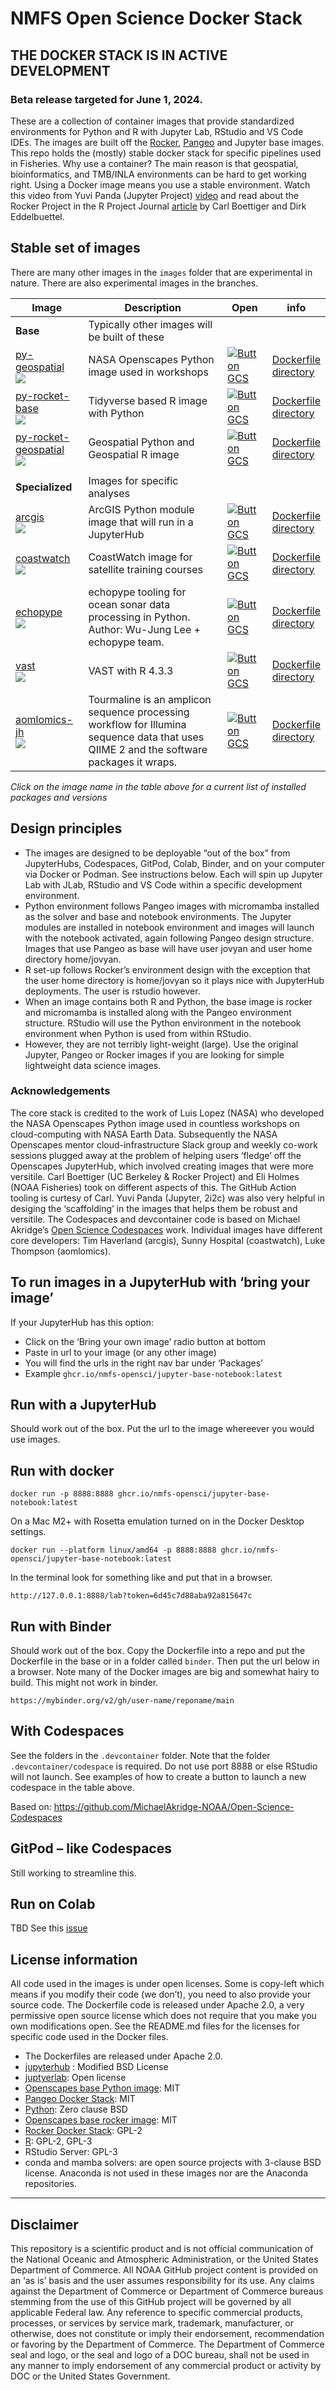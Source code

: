 
<!-- DO NOT EDIT. CREATED BY README.RMD. Knit that. -->

# NMFS Open Science Docker Stack

## THE DOCKER STACK IS IN ACTIVE DEVELOPMENT

### Beta release targeted for June 1, 2024.

These are a collection of container images that provide standardized
environments for Python and R with Jupyter Lab, RStudio and VS Code
IDEs. The images are built off the
[Rocker](https://rocker-project.org/images/devcontainer/images.html),
[Pangeo](https://github.com/pangeo-data/pangeo-docker-images) and
Jupyter base images. This repo holds the (mostly) stable docker stack
for specific pipelines used in Fisheries. Why use a container? The main
reason is that geospatial, bioinformatics, and TMB/INLA environments can
be hard to get working right. Using a Docker image means you use a
stable environment. Watch this video from Yuvi Panda (Jupyter Project)
[video](https://www.youtube.com/watch?v=qgLPpULvBbQ) and read about the
Rocker Project in the R Project Journal
[article](https://journal.r-project.org/archive/2017/RJ-2017-065/RJ-2017-065.pdf)
by Carl Boettiger and Dirk Eddelbuettel.

## Stable set of images

There are many other images in the `images` folder that are experimental
in nature. There are also experimental images in the branches.

| Image                                                                                                                                                                                                                                                                              | Description                                                                                                                             | Open                                                                                                                                                                                                                        | info                                                                                                                                                                                                                     |
|------------------------------------------------------------------------------------------------------------------------------------------------------------------------------------------------------------------------------------------------------------------------------------|-----------------------------------------------------------------------------------------------------------------------------------------|-----------------------------------------------------------------------------------------------------------------------------------------------------------------------------------------------------------------------------|--------------------------------------------------------------------------------------------------------------------------------------------------------------------------------------------------------------------------|
| **Base**                                                                                                                                                                                                                                                                           | Typically other images will be built of these                                                                                           |                                                                                                                                                                                                                             |                                                                                                                                                                                                                          |
| [py-geospatial](https://github.com/nmfs-opensci/container-images/pkgs/container/container-images%2Fpy-geospatial) <br/> ![](https://ghcr-badge.egpl.dev/nmfs-opensci/container-images%2Fpy-geospatial/size?color=%2344cc11&tag=latest&label=image+size&trim=)                      | NASA Openscapes Python image used in workshops                                                                                          | [![Button GCS](https://img.shields.io/badge/Open_in_Codespace-37a779?style=for-the-badge)](https://codespaces.new/nmfs-opensci/container-images?devcontainer_path=.devcontainer%2Fpy-geospatial%2Fdevcontainer.json)        | [Dockerfile](https://github.com/nmfs-opensci/container-images/tree/main/images/py-geospatial/Dockerfile) <br> [directory](https://github.com/nmfs-opensci/container-images/tree/main/images/py-geospatial)               |
| [py-rocket-base](https://github.com/nmfs-opensci/container-images/pkgs/container/container-images%2Fpy-rocket-base) <br/> ![](https://ghcr-badge.egpl.dev/nmfs-opensci/container-images%2Fpy-rocket-base/size?color=%2344cc11&tag=latest&label=image+size&trim=)                   | Tidyverse based R image with Python                                                                                                     | [![Button GCS](https://img.shields.io/badge/Open_in_Codespace-37a779?style=for-the-badge)](https://codespaces.new/nmfs-opensci/container-images?devcontainer_path=.devcontainer%2Fpy-rocket-base%2Fdevcontainer.json)       | [Dockerfile](https://github.com/nmfs-opensci/container-images/tree/main/images/py-rocket-base/Dockerfile) <br> [directory](https://github.com/nmfs-opensci/container-images/tree/main/images/py-rocket-base)             |
| [py-rocket-geospatial](https://github.com/nmfs-opensci/container-images/pkgs/container/container-images%2Fpy-rocket-geospatial) <br/> ![](https://ghcr-badge.egpl.dev/nmfs-opensci/container-images%2Fpy-rocket-geospatial/size?color=%2344cc11&tag=latest&label=image+size&trim=) | Geospatial Python and Geospatial R image                                                                                                | [![Button GCS](https://img.shields.io/badge/Open_in_Codespace-37a779?style=for-the-badge)](https://codespaces.new/nmfs-opensci/container-images?devcontainer_path=.devcontainer%2Fpy-rocket-geospatial%2Fdevcontainer.json) | [Dockerfile](https://github.com/nmfs-opensci/container-images/tree/main/images/py-rocket-geospatial/Dockerfile) <br> [directory](https://github.com/nmfs-opensci/container-images/tree/main/images/py-rocket-geospatial) |
|                                                                                                                                                                                                                                                                                    |                                                                                                                                         |                                                                                                                                                                                                                             |                                                                                                                                                                                                                          |
| **Specialized**                                                                                                                                                                                                                                                                    | Images for specific analyses                                                                                                            |                                                                                                                                                                                                                             |                                                                                                                                                                                                                          |
| [arcgis](https://github.com/nmfs-opensci/container-images/pkgs/container/container-images%2Farcgis) <br/> ![](https://ghcr-badge.egpl.dev/nmfs-opensci/container-images%2Farcgis/size?color=%2344cc11&tag=latest&label=image+size&trim=)                                           | ArcGIS Python module image that will run in a JupyterHub                                                                                | [![Button GCS](https://img.shields.io/badge/Open_in_Codespace-37a779?style=for-the-badge)](https://codespaces.new/nmfs-opensci/container-images?devcontainer_path=.devcontainer%2Farcgis%2Fdevcontainer.json)               | [Dockerfile](https://github.com/nmfs-opensci/container-images/tree/main/images/arcgis/Dockerfile) <br> [directory](https://github.com/nmfs-opensci/container-images/tree/main/images/arcgis)                             |
| [coastwatch](https://github.com/nmfs-opensci/container-images/pkgs/container/container-images%2Fcoastwatch) <br/> ![](https://ghcr-badge.egpl.dev/nmfs-opensci/container-images%2Fcoastwatch/size?color=%2344cc11&tag=latest&label=image+size&trim=)                               | CoastWatch image for satellite training courses                                                                                         | [![Button GCS](https://img.shields.io/badge/Open_in_Codespace-37a779?style=for-the-badge)](https://codespaces.new/nmfs-opensci/container-images?devcontainer_path=.devcontainer%2Fcoastwatch%2Fdevcontainer.json)           | [Dockerfile](https://github.com/nmfs-opensci/container-images/tree/main/images/coastwatch/Dockerfile) <br> [directory](https://github.com/nmfs-opensci/container-images/tree/main/images/coastwatch)                     |
| [echopype](https://github.com/nmfs-opensci/container-images/pkgs/container/container-images%2Fechopype) <br/> ![](https://ghcr-badge.egpl.dev/nmfs-opensci/container-images%2Fechopype/size?color=%2344cc11&tag=latest&label=image+size&trim=)                                     | echopype tooling for ocean sonar data processing in Python. Author: Wu-Jung Lee + echopype team.                                        | [![Button GCS](https://img.shields.io/badge/Open_in_Codespace-37a779?style=for-the-badge)](https://codespaces.new/nmfs-opensci/container-images?devcontainer_path=.devcontainer%2Fechopype%2Fdevcontainer.json)             | [Dockerfile](https://github.com/nmfs-opensci/container-images/tree/main/images/echopype/Dockerfile) <br> [directory](https://github.com/nmfs-opensci/container-images/tree/main/images/echopype)                         |
| [vast](https://github.com/nmfs-opensci/container-images/pkgs/container/container-images%2Fvast) <br/> ![](https://ghcr-badge.egpl.dev/nmfs-opensci/container-images%2Fvast/size?color=%2344cc11&tag=latest&label=image+size&trim=)                                                 | VAST with R 4.3.3                                                                                                                       | [![Button GCS](https://img.shields.io/badge/Open_in_Codespace-37a779?style=for-the-badge)](https://codespaces.new/nmfs-opensci/container-images?devcontainer_path=.devcontainer%2Fvast%2Fdevcontainer.json)                 | [Dockerfile](https://github.com/nmfs-opensci/container-images/tree/main/images/vast/Dockerfile) <br> [directory](https://github.com/nmfs-opensci/container-images/tree/main/images/vast)                                 |
| [aomlomics-jh](https://github.com/nmfs-opensci/container-images/pkgs/container/container-images%2Faomlomics-jh) <br/> ![](https://ghcr-badge.egpl.dev/nmfs-opensci/container-images%2Faomlomics-jh/size?color=%2344cc11&tag=latest&label=image+size&trim=)                         | Tourmaline is an amplicon sequence processing workflow for Illumina sequence data that uses QIIME 2 and the software packages it wraps. | [![Button GCS](https://img.shields.io/badge/Open_in_Codespace-37a779?style=for-the-badge)](https://codespaces.new/nmfs-opensci/container-images?devcontainer_path=.devcontainer%2Faomlomics-jh%2Fdevcontainer.json)         | [Dockerfile](https://github.com/nmfs-opensci/container-images/tree/main/images/aomlomics-jh/Dockerfile) <br> [directory](https://github.com/nmfs-opensci/container-images/tree/main/images/aomlomics-jh)                 |

*Click on the image name in the table above for a current list of
installed packages and versions*

## Design principles

- The images are designed to be deployable “out of the box” from
  JupyterHubs, Codespaces, GitPod, Colab, Binder, and on your computer
  via Docker or Podman. See instructions below. Each will spin up
  Jupyter Lab with JLab, RStudio and VS Code within a specific
  development environment.
- Python environment follows Pangeo images with micromamba installed as
  the solver and base and notebook environments. The Jupyter modules are
  installed in notebook environment and images will launch with the
  notebook activated, again following Pangeo design structure. Images
  that use Pangeo as base will have user jovyan and user home directory
  home/jovyan.
- R set-up follows Rocker’s environment design with the exception that
  the user home directory is home/jovyan so it plays nice with
  JupyterHub deployments. The user is rstudio however.
- When an image contains both R and Python, the base image is rocker and
  micromamba is installed along with the Pangeo environment structure.
  RStudio will use the Python environment in the notebook environment
  when Python is used from within RStudio.
- However, they are not terribly light-weight (large). Use the original
  Jupyter, Pangeo or Rocker images if you are looking for simple
  lightweight data science images.

### Acknowledgements

The core stack is credited to the work of Luis Lopez (NASA) who
developed the NASA Openscapes Python image used in countless workshops
on cloud-computing with NASA Earth Data. Subsequently the NASA
Openscapes mentor cloud-infrastructure Slack group and weekly co-work
sessions plugged away at the problem of helping users ‘fledge’ off the
Openscapes JupyterHub, which involved creating images that were more
versitile. Carl Boettiger (UC Berkeley & Rocker Project) and Eli Holmes
(NOAA Fisheries) took on different aspects of this. The GitHub Action
tooling is curtesy of Carl. Yuvi Panda (Jupyter, 2i2c) was also very
helpful in desiging the ‘scaffolding’ in the images that helps them be
robust and versitile. The Codespaces and devcontainer code is based on
Michael Akridge’s [Open Science
Codespaces](https://github.com/MichaelAkridge-NOAA/Open-Science-Codespaces)
work. Individual images have different core developers: Tim Haverland
(arcgis), Sunny Hospital (coastwatch), Luke Thompson (aomlomics).

## To run images in a JupyterHub with ‘bring your image’

If your JupyterHub has this option:

- Click on the ‘Bring your own image’ radio button at bottom
- Paste in url to your image (or any other image)
- You will find the urls in the right nav bar under ‘Packages’
- Example `ghcr.io/nmfs-opensci/jupyter-base-notebook:latest`

## Run with a JupyterHub

Should work out of the box. Put the url to the image whereever you would
use images.

## Run with docker

    docker run -p 8888:8888 ghcr.io/nmfs-opensci/jupyter-base-notebook:latest

On a Mac M2+ with Rosetta emulation turned on in the Docker Desktop
settings.

    docker run --platform linux/amd64 -p 8888:8888 ghcr.io/nmfs-opensci/jupyter-base-notebook:latest

In the terminal look for something like and put that in a browser.

    http://127.0.0.1:8888/lab?token=6d45c7d88aba92a815647c

## Run with Binder

Should work out of the box. Copy the Dockerfile into a repo and put the
Dockerfile in the base or in a folder called `binder`. Then put the url
below in a browser. Note many of the Docker images are big and somewhat
hairy to build. This might not work in binder.

    https://mybinder.org/v2/gh/user-name/reponame/main

## With Codespaces

See the folders in the `.devcontainer` folder. Note that the folder
`.devcontainer/codespace` is required. Do not use port 8888 or else
RStudio will not launch. See examples of how to create a button to
launch a new codespace in the table above.

Based on:
<https://github.com/MichaelAkridge-NOAA/Open-Science-Codespaces>

## GitPod – like Codespaces

Still working to streamline this.

## Run on Colab

TBD See this
[issue](https://github.com/nmfs-opensci/container-images/issues/14)

## License information

All code used in the images is under open licenses. Some is copy-left
which means if you modify their code (we don’t), you need to also
provide your source code. The Dockerfile code is released under Apache
2.0, a very permissive open source license which does not require that
you make you own modifications open. See the README.md files for the
licenses for specific code used in the Docker files.

- The Dockerfiles are released under Apache 2.0.
- [jupyterhub](https://github.com/jupyterhub/jupyterhub?tab=License-1-ov-file#readme)
  : Modified BSD License
- [juptyerlab](https://github.com/jupyterlab/jupyterlab?tab=License-1-ov-file#readme):
  Open license
- [Openscapes base Python
  image](https://github.com/nasa-openscapes/corn): MIT
- [Pangeo Docker
  Stack](https://github.com/pangeo-data/pangeo-docker-images): MIT
- [Python](https://docs.python.org/3/license.html): Zero clause BSD
- [Openscapes base rocker
  image](https://github.com/nasa-openscapes/py-rocket): MIT
- [Rocker Docker
  Stack](https://github.com/rocker-org/rocker-versioned2?tab=GPL-2.0-1-ov-file#readme):
  GPL-2
- [R](https://www.r-project.org/Licenses/): GPL-2, GPL-3
- RStudio Server: GPL-3
- conda and mamba solvers: are open source projects with 3-clause BSD
  license. Anaconda is not used in these images nor are the Anaconda
  repositories.

<hr>

## Disclaimer

This repository is a scientific product and is not official
communication of the National Oceanic and Atmospheric Administration, or
the United States Department of Commerce. All NOAA GitHub project
content is provided on an ‘as is’ basis and the user assumes
responsibility for its use. Any claims against the Department of
Commerce or Department of Commerce bureaus stemming from the use of this
GitHub project will be governed by all applicable Federal law. Any
reference to specific commercial products, processes, or services by
service mark, trademark, manufacturer, or otherwise, does not constitute
or imply their endorsement, recommendation or favoring by the Department
of Commerce. The Department of Commerce seal and logo, or the seal and
logo of a DOC bureau, shall not be used in any manner to imply
endorsement of any commercial product or activity by DOC or the United
States Government.
